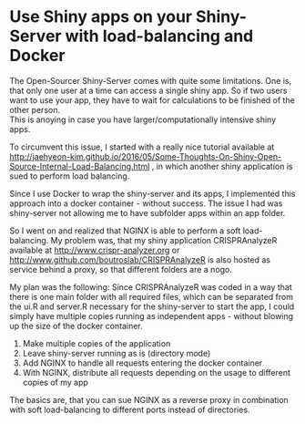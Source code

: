 # Use Shiny apps on your Shiny-Server with load-balancing and Docker
The Open-Sourcer Shiny-Server comes with quite some limitations. One is, that only one user at a time can access a single shiny app.
So if two users want to use your app, they have to wait for calculations to be finished of the other person.  
This is anoying in case you have larger/computationally intensive shiny apps.

To circumvent this issue, I started with a really nice tutorial available at http://jaehyeon-kim.github.io/2016/05/Some-Thoughts-On-Shiny-Open-Source-Internal-Load-Balancing.html , in which another shiny application is sued to perform load balancing.

Since I use Docker to wrap the shiny-server and its apps, I implemented this approach into a docker container - without success.
The issue I had was shiny-server not allowing me to have subfolder apps within an app folder.

So I went on and realized that NGINX is able to perform a soft load-balancing.
My problem was, that my shiny application CRISPRAnalyzeR available at http://www.crispr-analyzer.org or http://www.github.com/boutroslab/CRISPRAnalyzeR is also hosted as service behind a proxy, so that different folders are a nogo.

My plan was the following:
Since CRISPRAnalyzeR was coded in a way that there is one main folder with all required files, which can be separated from the ui.R and server.R necessary for the shiny-server to start the app, I could simply have multiple copies running as independent apps - without blowing up the size of the docker container.

1. Make multiple copies of the application
2. Leave shiny-server running as is (directory mode)
3. Add NGINX to handle all requests entering the docker container
4. With NGINX, distribute all requests depending on the usage to different copies of my app

The basics are, that you can sue NGINX as a reverse proxy in combination with soft load-balancing to different ports instead of directories.
